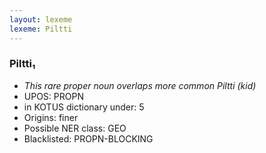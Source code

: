 ```yaml
---
layout: lexeme
lexeme: Piltti
---
```


###  Piltti₁

* _This rare proper noun overlaps more common *Piltti* (kid)_
* UPOS:  PROPN
* in KOTUS dictionary under:  5
* Origins: finer 
* Possible NER class:  GEO
* Blacklisted:  PROPN-BLOCKING

